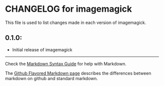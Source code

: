 # CHANGELOG for imagemagick

This file is used to list changes made in each version of imagemagick.

## 0.1.0:

* Initial release of imagemagick

- - - 
Check the [Markdown Syntax Guide](http://daringfireball.net/projects/markdown/syntax) for help with Markdown.

The [Github Flavored Markdown page](http://github.github.com/github-flavored-markdown/) describes the differences between markdown on github and standard markdown.
